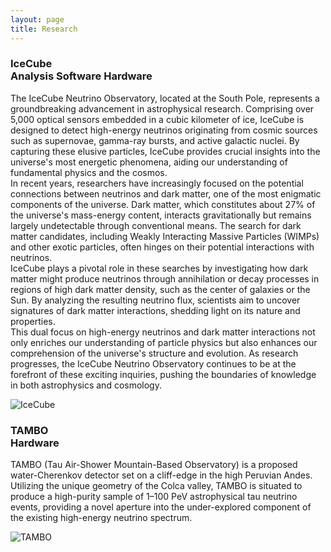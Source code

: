 ```yaml
---
layout: page
title: Research
---
```



<h3>
    <a name='IceCube'></a> IceCube<br/> 
    <span class="badge badge-primary">Analysis</span>
    <span class="badge badge-primary">Software</span>
    <span class="badge badge-primary">Hardware</span>
</h3>

<p> 
     The IceCube Neutrino Observatory, located at the South Pole, represents a groundbreaking advancement in astrophysical research. Comprising over 5,000 optical sensors embedded in a cubic kilometer of ice, IceCube is designed to detect high-energy neutrinos originating from cosmic sources such as supernovae, gamma-ray bursts, and active galactic nuclei. By capturing these elusive particles, IceCube provides crucial insights into the universe's most energetic phenomena, aiding our understanding of fundamental physics and the cosmos.
<br/> 
     In recent years, researchers have increasingly focused on the potential connections between neutrinos and dark matter, one of the most enigmatic components of the universe. Dark matter, which constitutes about 27% of the universe's mass-energy content, interacts gravitationally but remains largely undetectable through conventional means. The search for dark matter candidates, including Weakly Interacting Massive Particles (WIMPs) and other exotic particles, often hinges on their potential interactions with neutrinos.
<br/> 
     IceCube plays a pivotal role in these searches by investigating how dark matter might produce neutrinos through annihilation or decay processes in regions of high dark matter density, such as the center of galaxies or the Sun. By analyzing the resulting neutrino flux, scientists aim to uncover signatures of dark matter interactions, shedding light on its nature and properties.
<br/> 
     This dual focus on high-energy neutrinos and dark matter interactions not only enriches our understanding of particle physics but also enhances our comprehension of the universe's structure and evolution. As research progresses, the IceCube Neutrino Observatory continues to be at the forefront of these exciting inquiries, pushing the boundaries of knowledge in both astrophysics and cosmology.
</p> 


<div class="media">
    <div class="media-body">
       <p class="media-heading">
           <img src="https://res.cloudinary.com/icecube/images/q_auto/v1653683283/gal_MnOrenewal_icecube_detector_9996b6adb/gal_MnOrenewal_icecube_detector_9996b6adb.jpg?_i=AA" alt="IceCube";">
       </p>
    </div>
</div>




<h3>
    <a name='TAMBO'></a> TAMBO<br/> 
    <span class="badge badge-primary">Hardware</span>
</h3>

<p> 
     TAMBO (Tau Air-Shower Mountain-Based Observatory) is a proposed water-Cherenkov detector set on a cliff-edge in the high Peruvian Andes. Utilizing the unique geometry of the Colca valley, TAMBO is situated to produce a high-purity sample of 1–100 PeV astrophysical tau neutrino events, providing a novel aperture into the under-explored component of the existing high-energy neutrino spectrum.
</p> 

<div class="media">
    <div class="media-body">
       <p class="media-heading">
           <img src="https://encrypted-tbn0.gstatic.com/images?q=tbn:ANd9GcRg87Tcq52jsCqYMJjAjnVT8ABUOVOEdUv9TQ&s" alt="TAMBO";">
       </p>
    </div>
</div>

